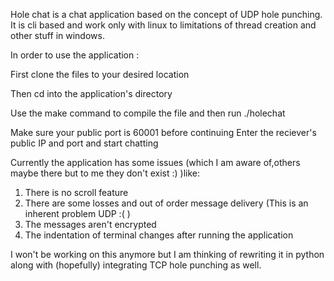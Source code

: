 Hole chat is a chat application based on the concept of UDP hole punching. It is cli based and work only with linux to limitations of thread creation and other stuff in windows. 

In order to use the application :

First clone the files to your desired location 

Then cd into the application's directory

Use the make command to compile the file and then run ./holechat

Make sure your public port is 60001 before continuing
Enter the reciever's public IP and port and start chatting

Currently the application has some issues (which I am aware of,others maybe there but to me they don't exist :) )like:
1. There is no scroll feature
2. There are some losses and out of order message delivery (This is an inherent problem UDP :( )
3. The messages aren't encrypted
4. The indentation of terminal changes after running the application 

I won't be working on this anymore but I am thinking of rewriting it in python along with (hopefully) integrating TCP hole punching as well.
